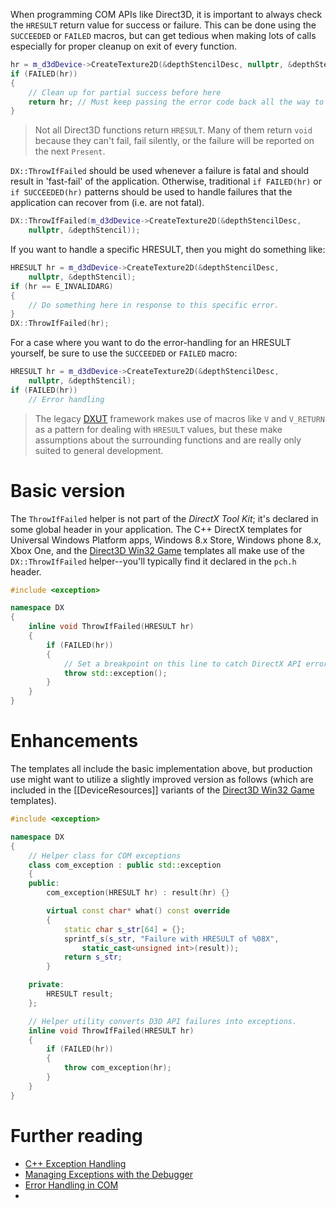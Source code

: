 When programming COM APIs like Direct3D, it is important to always check the ``HRESULT`` return value for success or failure. This can be done using the ``SUCCEEDED`` or ``FAILED`` macros, but can get tedious when making lots of calls especially for proper cleanup on exit of every function.

```cpp
hr = m_d3dDevice->CreateTexture2D(&depthStencilDesc, nullptr, &depthStencil));
if (FAILED(hr))
{
    // Clean up for partial success before here
    return hr; // Must keep passing the error code back all the way to the main loop
}
```

> Not all Direct3D functions return ``HRESULT``. Many of them return ``void`` because they can't fail, fail silently, or the failure will be reported on the next ``Present``.

``DX::ThrowIfFailed`` should be used whenever a failure is fatal and should result in 'fast-fail' of the application. Otherwise, traditional ``if FAILED(hr)`` or ``if SUCCEEDED(hr)`` patterns should be used to handle failures that the application can recover from (i.e. are not fatal).

```cpp
DX::ThrowIfFailed(m_d3dDevice->CreateTexture2D(&depthStencilDesc,
    nullptr, &depthStencil));
```

If you want to handle a specific HRESULT, then you might do something like:

```cpp
HRESULT hr = m_d3dDevice->CreateTexture2D(&depthStencilDesc,
    nullptr, &depthStencil);
if (hr == E_INVALIDARG)
{
    // Do something here in response to this specific error.
}
DX::ThrowIfFailed(hr);
```

For a case where you want to do the error-handling for an HRESULT yourself, be sure to use the ``SUCCEEDED`` or ``FAILED`` macro:

```cpp
HRESULT hr = m_d3dDevice->CreateTexture2D(&depthStencilDesc,
    nullptr, &depthStencil);
if (FAILED(hr))
    // Error handling
```

> The legacy [DXUT](https://github.com/Microsoft/DXUT) framework makes use of macros like ``V`` and ``V_RETURN`` as a pattern for dealing with ``HRESULT`` values, but these make assumptions about the surrounding functions and are really only suited to general development.

# Basic version

The ``ThrowIfFailed`` helper is not part of the _DirectX Tool Kit_; it's declared in some global header in your application. The C++ DirectX templates for Universal Windows Platform apps, Windows 8.x Store, Windows phone 8.x, Xbox One, and the [Direct3D Win32 Game](https://walbourn.github.io/direct3d-win32-game-visual-studio-template/) templates all make use of the ``DX::ThrowIfFailed`` helper--you'll typically find it declared in the ``pch.h`` header.

```cpp
#include <exception>

namespace DX
{
    inline void ThrowIfFailed(HRESULT hr)
    {
        if (FAILED(hr))
        {
            // Set a breakpoint on this line to catch DirectX API errors
            throw std::exception();
        }
    }
}
```

# Enhancements

The templates all include the basic implementation above, but production use might want to utilize a slightly improved version as follows (which are included in the [[DeviceResources]] variants of the [Direct3D Win32 Game](https://walbourn.github.io/direct3d-game-visual-studio-templates-redux/) templates).

```cpp
#include <exception>

namespace DX
{
    // Helper class for COM exceptions
    class com_exception : public std::exception
    {
    public:
        com_exception(HRESULT hr) : result(hr) {}

        virtual const char* what() const override
        {
            static char s_str[64] = {};
            sprintf_s(s_str, "Failure with HRESULT of %08X",
                static_cast<unsigned int>(result));
            return s_str;
        }

    private:
        HRESULT result;
    };

    // Helper utility converts D3D API failures into exceptions.
    inline void ThrowIfFailed(HRESULT hr)
    {
        if (FAILED(hr))
        {
            throw com_exception(hr);
        }
    }
}
```

# Further reading

* [C++ Exception Handling](https://docs.microsoft.com/en-us/cpp/cpp/cpp-exception-handling)
* [Managing Exceptions with the Debugger](https://docs.microsoft.com/en-us/visualstudio/debugger/managing-exceptions-with-the-debugger)
* [Error Handling in COM](https://docs.microsoft.com/en-us/windows/desktop/LearnWin32/error-handling-in-com)
*
